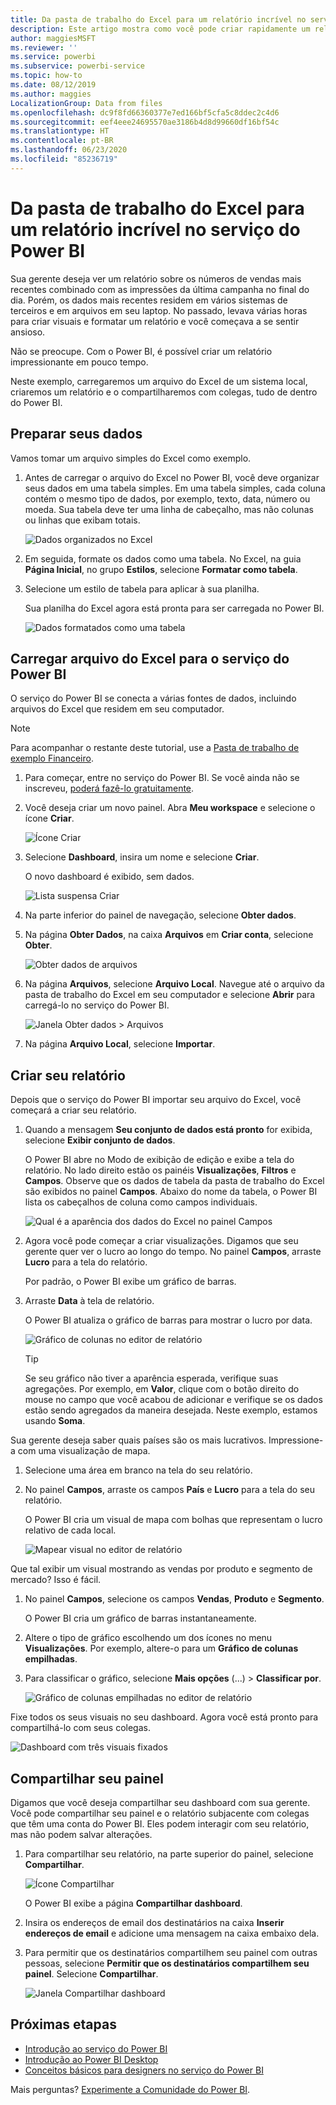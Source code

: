 ```yaml
---
title: Da pasta de trabalho do Excel para um relatório incrível no serviço do Power BI
description: Este artigo mostra como você pode criar rapidamente um relatório incrível com base em uma pasta de trabalho do Excel.
author: maggiesMSFT
ms.reviewer: ''
ms.service: powerbi
ms.subservice: powerbi-service
ms.topic: how-to
ms.date: 08/12/2019
ms.author: maggies
LocalizationGroup: Data from files
ms.openlocfilehash: dc9f8fd66360377e7ed166bf5cfa5c8ddec2c4d6
ms.sourcegitcommit: eef4eee24695570ae3186b4d8d99660df16bf54c
ms.translationtype: HT
ms.contentlocale: pt-BR
ms.lasthandoff: 06/23/2020
ms.locfileid: "85236719"
---
```

# <a name="from-excel-workbook-to-stunning-report-in-the-power-bi-service"></a>Da pasta de trabalho do Excel para um relatório incrível no serviço do Power BI
Sua gerente deseja ver um relatório sobre os números de vendas mais recentes combinado com as impressões da última campanha no final do dia. Porém, os dados mais recentes residem em vários sistemas de terceiros e em arquivos em seu laptop. No passado, levava várias horas para criar visuais e formatar um relatório e você começava a se sentir ansioso.

Não se preocupe. Com o Power BI, é possível criar um relatório impressionante em pouco tempo.

Neste exemplo, carregaremos um arquivo do Excel de um sistema local, criaremos um relatório e o compartilharemos com colegas, tudo de dentro do Power BI.

## <a name="prepare-your-data"></a>Preparar seus dados
Vamos tomar um arquivo simples do Excel como exemplo. 

1. Antes de carregar o arquivo do Excel no Power BI, você deve organizar seus dados em uma tabela simples. Em uma tabela simples, cada coluna contém o mesmo tipo de dados, por exemplo, texto, data, número ou moeda. Sua tabela deve ter uma linha de cabeçalho, mas não colunas ou linhas que exibam totais.

   ![Dados organizados no Excel](media/service-from-excel-to-stunning-report/pbi_excel_file.png)

2. Em seguida, formate os dados como uma tabela. No Excel, na guia **Página Inicial**, no grupo **Estilos**, selecione **Formatar como tabela**. 

3. Selecione um estilo de tabela para aplicar à sua planilha. 

   Sua planilha do Excel agora está pronta para ser carregada no Power BI.

   ![Dados formatados como uma tabela](media/service-from-excel-to-stunning-report/pbi_excel_table.png)

## <a name="upload-your-excel-file-to-the-power-bi-service"></a>Carregar arquivo do Excel para o serviço do Power BI
O serviço do Power BI se conecta a várias fontes de dados, incluindo arquivos do Excel que residem em seu computador. 

 > [!NOTE] 
 > Para acompanhar o restante deste tutorial, use a [Pasta de trabalho de exemplo Financeiro](../create-reports/sample-financial-download.md).

1. Para começar, entre no serviço do Power BI. Se você ainda não se inscreveu, [poderá fazê-lo gratuitamente](https://powerbi.com).

2. Você deseja criar um novo painel. Abra **Meu workspace** e selecione o ícone **Criar**.

   ![Ícone Criar](media/service-from-excel-to-stunning-report/power-bi-new-dash.png)

3. Selecione **Dashboard**, insira um nome e selecione **Criar**. 

   O novo dashboard é exibido, sem dados.

   ![Lista suspensa Criar](media/service-from-excel-to-stunning-report/power-bi-create-dash.png)

4. Na parte inferior do painel de navegação, selecione **Obter dados**. 

5. Na página **Obter Dados**, na caixa **Arquivos** em **Criar conta**, selecione **Obter**.

   ![Obter dados de arquivos](media/service-from-excel-to-stunning-report/pbi_get_files.png)

6. Na página **Arquivos**, selecione **Arquivo Local**. Navegue até o arquivo da pasta de trabalho do Excel em seu computador e selecione **Abrir** para carregá-lo no serviço do Power BI. 

   ![Janela Obter dados > Arquivos](media/service-from-excel-to-stunning-report/pbi_local_file.png)

7. Na página **Arquivo Local**, selecione **Importar**.


## <a name="build-your-report"></a>Criar seu relatório
Depois que o serviço do Power BI importar seu arquivo do Excel, você começará a criar seu relatório. 

1. Quando a mensagem **Seu conjunto de dados está pronto** for exibida, selecione **Exibir conjunto de dados**.  

   O Power BI abre no Modo de exibição de edição e exibe a tela do relatório. No lado direito estão os painéis **Visualizações**, **Filtros** e **Campos**. Observe que os dados de tabela da pasta de trabalho do Excel são exibidos no painel **Campos**. Abaixo do nome da tabela, o Power BI lista os cabeçalhos de coluna como campos individuais.

   ![Qual é a aparência dos dados do Excel no painel Campos](media/service-from-excel-to-stunning-report/pbi_report_fields.png)

2. Agora você pode começar a criar visualizações. Digamos que seu gerente quer ver o lucro ao longo do tempo. No painel **Campos**, arraste **Lucro** para a tela do relatório. 

   Por padrão, o Power BI exibe um gráfico de barras. 

3. Arraste **Data** à tela de relatório. 

   O Power BI atualiza o gráfico de barras para mostrar o lucro por data.

   ![Gráfico de colunas no editor de relatório](media/service-from-excel-to-stunning-report/pbi_report_pin-new.png)

   > [!TIP]
   > Se seu gráfico não tiver a aparência esperada, verifique suas agregações. Por exemplo, em **Valor**, clique com o botão direito do mouse no campo que você acabou de adicionar e verifique se os dados estão sendo agregados da maneira desejada. Neste exemplo, estamos usando **Soma**.
   > 

Sua gerente deseja saber quais países são os mais lucrativos. Impressione-a com uma visualização de mapa. 

1. Selecione uma área em branco na tela do seu relatório. 

2. No painel **Campos**, arraste os campos **País** e **Lucro** para a tela do seu relatório.

   O Power BI cria um visual de mapa com bolhas que representam o lucro relativo de cada local.

   ![Mapear visual no editor de relatório](media/service-from-excel-to-stunning-report/pbi_report_map-new.png)

Que tal exibir um visual mostrando as vendas por produto e segmento de mercado? Isso é fácil. 

1. No painel **Campos**, selecione os campos **Vendas**, **Produto** e **Segmento**. 
   
   O Power BI cria um gráfico de barras instantaneamente. 

2. Altere o tipo de gráfico escolhendo um dos ícones no menu **Visualizações**. Por exemplo, altere-o para um **Gráfico de colunas empilhadas**. 

3. Para classificar o gráfico, selecione **Mais opções** (...) > **Classificar por**.

   ![Gráfico de colunas empilhadas no editor de relatório](media/service-from-excel-to-stunning-report/pbi_barchart-new.png)

Fixe todos os seus visuais no seu dashboard. Agora você está pronto para compartilhá-lo com seus colegas.

   ![Dashboard com três visuais fixados](media/service-from-excel-to-stunning-report/pbi_report.png)

## <a name="share-your-dashboard"></a>Compartilhar seu painel
Digamos que você deseja compartilhar seu dashboard com sua gerente. Você pode compartilhar seu painel e o relatório subjacente com colegas que têm uma conta do Power BI. Eles podem interagir com seu relatório, mas não podem salvar alterações.

1. Para compartilhar seu relatório, na parte superior do painel, selecione **Compartilhar**.

   ![Ícone Compartilhar](media/service-from-excel-to-stunning-report/power-bi-share.png)

   O Power BI exibe a página **Compartilhar dashboard**. 

2. Insira os endereços de email dos destinatários na caixa **Inserir endereços de email** e adicione uma mensagem na caixa embaixo dela. 

3. Para permitir que os destinatários compartilhem seu painel com outras pessoas, selecione **Permitir que os destinatários compartilhem seu painel**. Selecione **Compartilhar**.

   ![Janela Compartilhar dashboard](media/service-from-excel-to-stunning-report/power-bi-share-dash-new.png)

## <a name="next-steps"></a>Próximas etapas

* [Introdução ao serviço do Power BI](../fundamentals/service-get-started.md)
* [Introdução ao Power BI Desktop](../fundamentals/desktop-getting-started.md)
* [Conceitos básicos para designers no serviço do Power BI](../fundamentals/service-basic-concepts.md)

Mais perguntas? [Experimente a Comunidade do Power BI](https://community.powerbi.com/).
